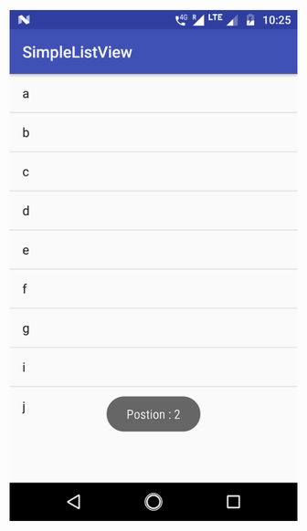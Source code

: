 ![alt text](https://github.com/puneetverma24/Android/blob/master/SimpleListView/device-2018-06-22-102618.png)